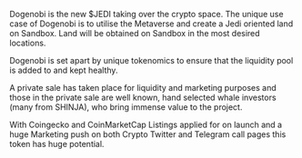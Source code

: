 Dogenobi is the new $JEDI taking over the crypto space. The unique use case of Dogenobi is to utilise the Metaverse and create a Jedi oriented land on Sandbox. Land will be obtained on Sandbox in the most desired locations.  

Dogenobi is set apart by unique tokenomics to ensure that the liquidity pool is added to and kept healthy. 

A private sale has taken place for liquidity and marketing purposes and those in the private sale are well known, hand selected whale investors (many from SHINJA), who bring immense value to the project. 

With Coingecko and CoinMarketCap Listings applied for on launch and a huge Marketing push on both Crypto Twitter and Telegram call pages this token has huge potential.
